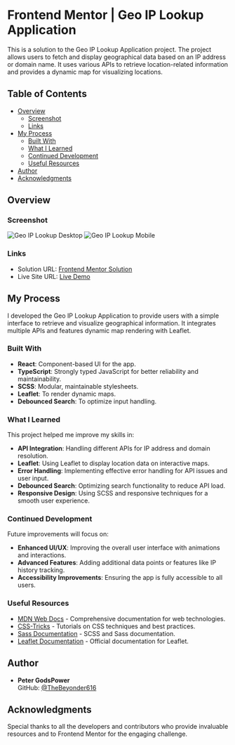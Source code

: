 # Frontend Mentor | Geo IP Lookup Application

This is a solution to the Geo IP Lookup Application project. The project allows users to fetch and display geographical data based on an IP address or domain name. It uses various APIs to retrieve location-related information and provides a dynamic map for visualizing locations.

## Table of Contents

- [Overview](#overview)
  - [Screenshot](#screenshot)
  - [Links](#links)
- [My Process](#my-process)
  - [Built With](#built-with)
  - [What I Learned](#what-i-learned)
  - [Continued Development](#continued-development)
  - [Useful Resources](#useful-resources)
- [Author](#author)
- [Acknowledgments](#acknowledgments)

## Overview

### Screenshot

![Geo IP Lookup Desktop](../app/public/design/desktop.png)
![Geo IP Lookup Mobile](../app/public/design/mobile.png)

### Links

- Solution URL: [Frontend Mentor Solution](https://www.frontendmentor.io/solutions/geo-ip-lookup-application)
- Live Site URL: [Live Demo](https://frontend-mentor-geo-ip-lookup-application.vercel.app/)

## My Process

I developed the Geo IP Lookup Application to provide users with a simple interface to retrieve and visualize geographical information. It integrates multiple APIs and features dynamic map rendering with Leaflet.

### Built With

- **React**: Component-based UI for the app.
- **TypeScript**: Strongly typed JavaScript for better reliability and maintainability.
- **SCSS**: Modular, maintainable stylesheets.
- **Leaflet**: To render dynamic maps.
- **Debounced Search**: To optimize input handling.

### What I Learned

This project helped me improve my skills in:

- **API Integration**: Handling different APIs for IP address and domain resolution.
- **Leaflet**: Using Leaflet to display location data on interactive maps.
- **Error Handling**: Implementing effective error handling for API issues and user input.
- **Debounced Search**: Optimizing search functionality to reduce API load.
- **Responsive Design**: Using SCSS and responsive techniques for a smooth user experience.

### Continued Development

Future improvements will focus on:

- **Enhanced UI/UX**: Improving the overall user interface with animations and interactions.
- **Advanced Features**: Adding additional data points or features like IP history tracking.
- **Accessibility Improvements**: Ensuring the app is fully accessible to all users.

### Useful Resources

- [MDN Web Docs](https://developer.mozilla.org/en-US/) - Comprehensive documentation for web technologies.
- [CSS-Tricks](https://css-tricks.com/) - Tutorials on CSS techniques and best practices.
- [Sass Documentation](https://sass-lang.com/documentation) - SCSS and Sass documentation.
- [Leaflet Documentation](https://leafletjs.com/) - Official documentation for Leaflet.

## Author

- **Peter GodsPower**  
  GitHub: [@TheBeyonder616](https://github.com/TheBeyonder616)

## Acknowledgments

Special thanks to all the developers and contributors who provide invaluable resources and to Frontend Mentor for the engaging challenge.
